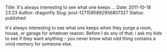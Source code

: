 Title: It&#39;s always interesting to see what one keeps ...
Date: 2011-10-18 23:23
Author: dragonfly
Slug: post-1271590892956807327
Status: published

It's always interesting to see what one keeps when they purge a room, house, or garage for whatever reason. Before I do any of that, i ask my kids to see if they want anything - you never know what odd thing contains a vivid memory for someone else.
